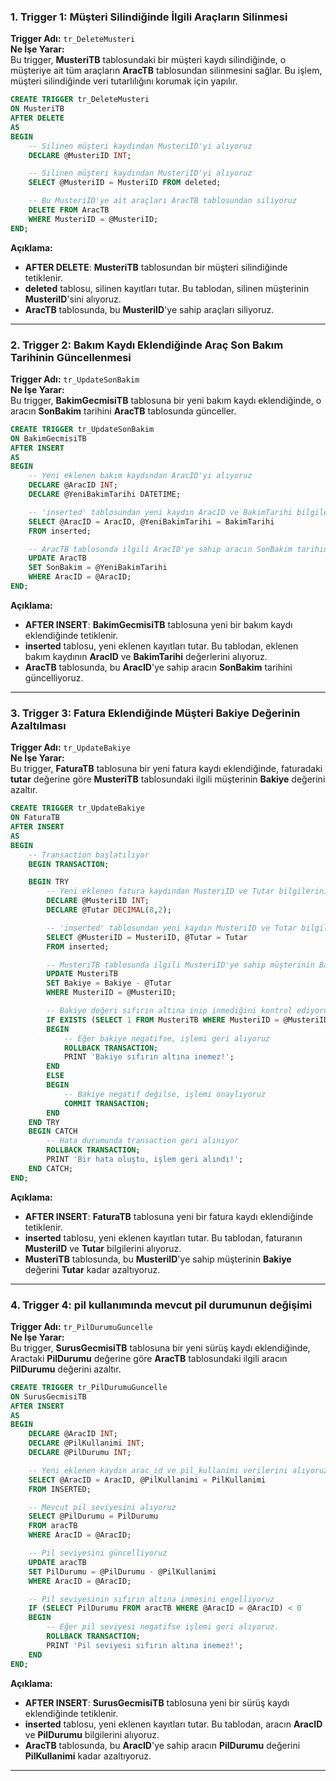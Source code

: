 ### 1. **Trigger 1: Müşteri Silindiğinde İlgili Araçların Silinmesi**
**Trigger Adı:** `tr_DeleteMusteri`  
**Ne İşe Yarar:**  
Bu trigger, **MusteriTB** tablosundaki bir müşteri kaydı silindiğinde, o müşteriye ait tüm araçların **AracTB** tablosundan silinmesini sağlar. Bu işlem, müşteri silindiğinde veri tutarlılığını korumak için yapılır.

```sql
CREATE TRIGGER tr_DeleteMusteri
ON MusteriTB
AFTER DELETE
AS
BEGIN
    -- Silinen müşteri kaydından MusteriID'yi alıyoruz
    DECLARE @MusteriID INT;

    -- Silinen müşteri kaydından MusteriID'yi alıyoruz
    SELECT @MusteriID = MusteriID FROM deleted;

    -- Bu MusteriID'ye ait araçları AracTB tablosundan siliyoruz
    DELETE FROM AracTB
    WHERE MusteriID = @MusteriID;
END;
```

**Açıklama:**  
- **AFTER DELETE**: **MusteriTB** tablosundan bir müşteri silindiğinde tetiklenir.
- **deleted** tablosu, silinen kayıtları tutar. Bu tablodan, silinen müşterinin **MusteriID**'sini alıyoruz.
- **AracTB** tablosunda, bu **MusteriID**'ye sahip araçları siliyoruz.

---

### 2. **Trigger 2: Bakım Kaydı Eklendiğinde Araç Son Bakım Tarihinin Güncellenmesi**
**Trigger Adı:** `tr_UpdateSonBakim`  
**Ne İşe Yarar:**  
Bu trigger, **BakimGecmisiTB** tablosuna bir yeni bakım kaydı eklendiğinde, o aracın **SonBakim** tarihini **AracTB** tablosunda günceller.

```sql
CREATE TRIGGER tr_UpdateSonBakim
ON BakimGecmisiTB
AFTER INSERT
AS
BEGIN
    -- Yeni eklenen bakım kaydından AracID'yi alıyoruz
    DECLARE @AracID INT;
    DECLARE @YeniBakimTarihi DATETIME;

    -- 'inserted' tablosundan yeni kaydın AracID ve BakimTarihi bilgilerini alıyoruz
    SELECT @AracID = AracID, @YeniBakimTarihi = BakimTarihi
    FROM inserted;

    -- AracTB tablosunda ilgili AracID'ye sahip aracın SonBakim tarihini güncelliyoruz
    UPDATE AracTB
    SET SonBakim = @YeniBakimTarihi
    WHERE AracID = @AracID;
END;
```

**Açıklama:**  
- **AFTER INSERT**: **BakimGecmisiTB** tablosuna yeni bir bakım kaydı eklendiğinde tetiklenir.
- **inserted** tablosu, yeni eklenen kayıtları tutar. Bu tablodan, eklenen bakım kaydının **AracID** ve **BakimTarihi** değerlerini alıyoruz.
- **AracTB** tablosunda, bu **AracID**'ye sahip aracın **SonBakim** tarihini güncelliyoruz.

---

### 3. **Trigger 3: Fatura Eklendiğinde Müşteri Bakiye Değerinin Azaltılması**
**Trigger Adı:** `tr_UpdateBakiye`  
**Ne İşe Yarar:**  
Bu trigger, **FaturaTB** tablosuna bir yeni fatura kaydı eklendiğinde, faturadaki **tutar** değerine göre **MusteriTB** tablosundaki ilgili müşterinin **Bakiye** değerini azaltır.

```sql
CREATE TRIGGER tr_UpdateBakiye
ON FaturaTB
AFTER INSERT
AS
BEGIN
    -- Transaction başlatılıyor
    BEGIN TRANSACTION;

    BEGIN TRY
        -- Yeni eklenen fatura kaydından MusteriID ve Tutar bilgilerini alıyoruz
        DECLARE @MusteriID INT;
        DECLARE @Tutar DECIMAL(8,2);

        -- 'inserted' tablosundan yeni kaydın MusteriID ve Tutar bilgilerini alıyoruz
        SELECT @MusteriID = MusteriID, @Tutar = Tutar
        FROM inserted;

        -- MusteriTB tablosunda ilgili MusteriID'ye sahip müşterinin Bakiye değerini güncelliyoruz
        UPDATE MusteriTB
        SET Bakiye = Bakiye - @Tutar
        WHERE MusteriID = @MusteriID;

        -- Bakiye değeri sıfırın altına inip inmediğini kontrol ediyoruz
        IF EXISTS (SELECT 1 FROM MusteriTB WHERE MusteriID = @MusteriID AND Bakiye < 0)
        BEGIN
            -- Eğer bakiye negatifse, işlemi geri alıyoruz
            ROLLBACK TRANSACTION;
            PRINT 'Bakiye sıfırın altına inemez!';
        END
        ELSE
        BEGIN
            -- Bakiye negatif değilse, işlemi onaylıyoruz
            COMMIT TRANSACTION;
        END
    END TRY
    BEGIN CATCH
        -- Hata durumunda transaction geri alınıyor
        ROLLBACK TRANSACTION;
        PRINT 'Bir hata oluştu, işlem geri alındı!';
    END CATCH;
END;
```

**Açıklama:**  
- **AFTER INSERT**: **FaturaTB** tablosuna yeni bir fatura kaydı eklendiğinde tetiklenir.
- **inserted** tablosu, yeni eklenen kayıtları tutar. Bu tablodan, faturanın **MusteriID** ve **Tutar** bilgilerini alıyoruz.
- **MusteriTB** tablosunda, bu **MusteriID**'ye sahip müşterinin **Bakiye** değerini **Tutar** kadar azaltıyoruz.

---

### 4. **Trigger 4: pil kullanımında mevcut pil durumunun değişimi**
**Trigger Adı:** `tr_PilDurumuGuncelle`  
**Ne İşe Yarar:**  
Bu trigger, **SurusGecmisiTB** tablosuna bir yeni sürüş kaydı eklendiğinde, Aractaki **PilDurumu** değerine göre **AracTB** tablosundaki ilgili aracın **PilDurumu** değerini azaltır.

```sql
CREATE TRIGGER tr_PilDurumuGuncelle
ON SurusGecmisiTB
AFTER INSERT
AS
BEGIN
    DECLARE @AracID INT;
    DECLARE @PilKullanimi INT;
    DECLARE @PilDurumu INT;

    -- Yeni eklenen kaydın arac_id ve pil_kullanimi verilerini alıyoruz
    SELECT @AracID = AracID, @PilKullanimi = PilKullanimi
    FROM INSERTED;

    -- Mevcut pil seviyesini alıyoruz
    SELECT @PilDurumu = PilDurumu
    FROM aracTB
    WHERE AracID = @AracID;

    -- Pil seviyesini güncelliyoruz
    UPDATE aracTB
    SET PilDurumu = @PilDurumu - @PilKullanimi
    WHERE AracID = @AracID;

    -- Pil seviyesinin sıfırın altına inmesini engelliyoruz
    IF (SELECT PilDurumu FROM aracTB WHERE @AracID = @AracID) < 0
    BEGIN
        -- Eğer pil seviyesi negatifse işlemi geri alıyoruz.
        ROLLBACK TRANSACTION;
        PRINT 'Pil seviyesi sıfırın altına inemez!';
    END
END;
```

**Açıklama:**  
- **AFTER INSERT**: **SurusGecmisiTB** tablosuna yeni bir sürüş kaydı eklendiğinde tetiklenir.
- **inserted** tablosu, yeni eklenen kayıtları tutar. Bu tablodan, aracın **AracID** ve **PilDurumu** bilgilerini alıyoruz.
- **AracTB** tablosunda, bu **AracID**'ye sahip aracın **PilDurumu** değerini **PilKullanimi** kadar azaltıyoruz.

---

